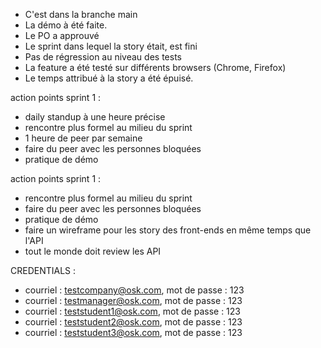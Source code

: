 - C'est dans la branche main
- La démo à été faite.
- Le PO a approuvé
- Le sprint dans lequel la story était, est fini
- Pas de régression au niveau des tests
- La feature a été testé sur différents browsers (Chrome, Firefox)
- Le temps attribué à la story a été épuisé.

action points sprint 1 :
- daily standup à une heure précise
- rencontre plus formel au milieu du sprint
- 1 heure de peer par semaine
- faire du peer avec les personnes bloquées
- pratique de démo

action points sprint 1 :
- rencontre plus formel au milieu du sprint
- faire du peer avec les personnes bloquées
- pratique de démo
- faire un wireframe pour les story des front-ends en même temps que l'API
- tout le monde doit review les API


CREDENTIALS :
- courriel : testcompany@osk.com, mot de passe : 123
- courriel : testmanager@osk.com, mot de passe : 123
- courriel : teststudent1@osk.com, mot de passe : 123
-  courriel : teststudent2@osk.com, mot de passe : 123
- courriel : teststudent3@osk.com, mot de passe : 123
